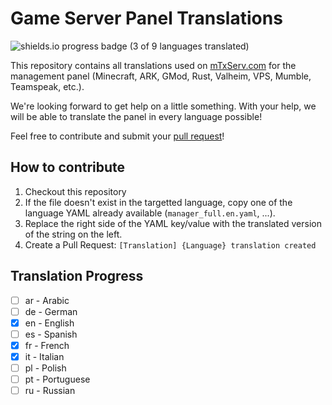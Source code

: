 # Game Server Panel Translations

![shields.io progress badge (3 of 9 languages translated)](https://img.shields.io/badge/translated-3%20of%209-%2309b3af?style=for-the-badge)

This repository contains all translations used on [mTxServ.com](https://mtxserv.com) for the management panel (Minecraft, ARK, GMod, Rust, Valheim, VPS, Mumble, Teamspeak, etc.).

We're looking forward to get help on a little something. With your help, we will be able to translate the panel in every language possible!

Feel free to contribute and submit your [pull request](https://github.com/mTxServ/manager-translations/pulls)!

## How to contribute

1. Checkout this repository
2. If the file doesn't exist in the targetted language, copy one of the language YAML already available (`manager_full.en.yaml`, ...).
3. Replace the right side of the YAML key/value with the translated version of the string on the left.
4. Create a Pull Request: `[Translation] {Language} translation created`

## Translation Progress

- [ ] ar - Arabic
- [ ] de - German
- [x] en - English
- [ ] es - Spanish
- [x] fr - French
- [x] it - Italian
- [ ] pl - Polish
- [ ] pt - Portuguese
- [ ] ru - Russian
